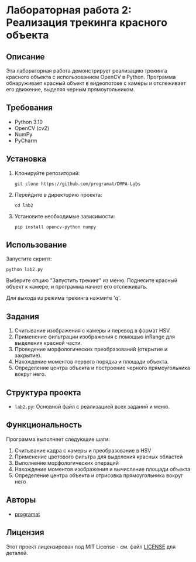 # Лабораторная работа 2: Реализация трекинга красного объекта

## Описание

Эта лабораторная работа демонстрирует реализацию трекинга красного объекта с использованием OpenCV в Python. Программа обнаруживает красный объект в видеопотоке с камеры и отслеживает его движение, выделяя черным прямоугольником.

## Требования

- Python 3.10
- OpenCV (cv2)
- NumPy
- PyCharm

## Установка

1. Клонируйте репозиторий:
   ```
   git clone https://github.com/programat/DMPA-Labs
   ```

2. Перейдите в директорию проекта:
   ```
   cd lab2
   ```

3. Установите необходимые зависимости:
   ```
   pip install opencv-python numpy
   ```

## Использование

Запустите скрипт:

```
python lab2.py
```

Выберите опцию "Запустить трекинг" из меню. Поднесите красный объект к камере, и программа начнет его отслеживать.

Для выхода из режима трекинга нажмите 'q'.

## Задания

1. Считывание изображения с камеры и перевод в формат HSV.
2. Применение фильтрации изображения с помощью inRange для выделения красной части.
3. Проведение морфологических преобразований (открытие и закрытие).
4. Нахождение моментов первого порядка и площади объекта.
5. Определение центра объекта и построение черного прямоугольника вокруг него.

## Структура проекта

- `lab2.py`: Основной файл с реализацией всех заданий и меню.

## Функциональность

Программа выполняет следующие шаги:
1. Считывание кадра с камеры и преобразование в HSV
2. Применение цветового фильтра для выделения красных областей
3. Выполнение морфологических операций
4. Нахождение моментов изображения и вычисление площади объекта
5. Определение центра объекта и отрисовка прямоугольника вокруг него

## Авторы

- [programat](https://github.com/programat)

## Лицензия

Этот проект лицензирован под MIT License - см. файл [LICENSE](../LICENSE) для деталей.
